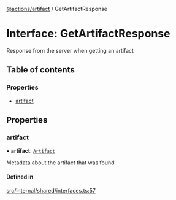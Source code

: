 [@actions/artifact](../README.md) / GetArtifactResponse

# Interface: GetArtifactResponse

Response from the server when getting an artifact

## Table of contents

### Properties

- [artifact](GetArtifactResponse.md#artifact)

## Properties

### artifact

• **artifact**: [`Artifact`](Artifact.md)

Metadata about the artifact that was found

#### Defined in

[src/internal/shared/interfaces.ts:57](https://github.com/actions/toolkit/blob/207747e/packages/artifact/src/internal/shared/interfaces.ts#L57)
